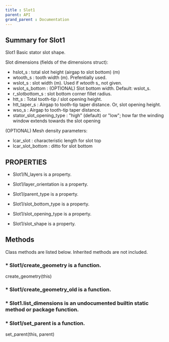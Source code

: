 ```yaml
---
title : Slot1
parent: API
grand_parent : Documentation
---
```

## Summary for Slot1
Slot1 Basic stator slot shape.

Slot dimensions (fields of the dimensions struct):
* hslot_s : total slot height (airgap to slot bottom) (m)
* wtooth_s : tooth width (m). Prefentially used.
* wslot_s : slot width (m). Used if *wtooth* s_ not given.
* wslot_s_bottom : (OPTIONAL) Slot bottom width. Default: wslot_s.
* r_slotbottom_s : slot bottom corner fillet radius.
* htt_s : Total tooth-tip / slot opening height.
* htt_taper_s : Airgap to tooth-tip taper distance. Or, slot
opening height.
* wso_s : Airgap to tooth-tip taper distance.
* stator_slot_opening_type : "high" (default) or "low"; how far the
winding window extends towards the slot opening

(OPTIONAL) Mesh density parameters:
* lcar_slot : characteristic length for slot top
* lcar_slot_bottom : ditto for slot bottom
## PROPERTIES
* Slot1/N_layers is a property.

* Slot1/layer_orientation is a property.

* Slot1/parent_type is a property.

* Slot1/slot_bottom_type is a property.

* Slot1/slot_opening_type is a property.

* Slot1/slot_shape is a property.

## Methods
Class methods are listed below. Inherited methods are not included.
### * Slot1/create_geometry is a function.
create_geometry(this)

### * Slot1/create_geometry_old is a function.

### * Slot1.list_dimensions is an undocumented builtin static method or package function.

### * Slot1/set_parent is a function.
set_parent(this, parent)


